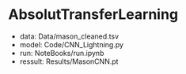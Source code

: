 # AbsolutTransferLearning

* data: Data/mason_cleaned.tsv
* model: Code/CNN_Lightning.py
* run: NoteBooks/run.ipynb
* ressult: Results/MasonCNN.pt

